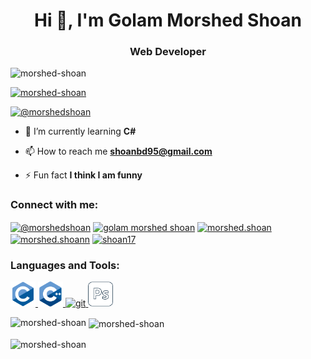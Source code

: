 <h1 align="center">Hi 👋, I'm Golam Morshed Shoan</h1>
<h3 align="center">Web Developer</h3>

<p align="left"> <img src="https://komarev.com/ghpvc/?username=morshed-shoan&label=Profile%20views&color=0e75b6&style=flat" alt="morshed-shoan" /> </p>

<p align="left"> <a href="https://github.com/ryo-ma/github-profile-trophy"><img src="https://github-profile-trophy.vercel.app/?username=morshed-shoan" alt="morshed-shoan" /></a> </p>

<p align="left"> <a href="https://twitter.com/@morshedshoan" target="blank"><img src="https://img.shields.io/twitter/follow/@morshedshoan?logo=twitter&style=for-the-badge" alt="@morshedshoan" /></a> </p>

- 🌱 I’m currently learning **C#**

- 📫 How to reach me **shoanbd95@gmail.com**

- ⚡ Fun fact **I think I am funny**

<h3 align="left">Connect with me:</h3>
<p align="left">
<a href="https://twitter.com/@morshedshoan" target="blank"><img align="center" src="https://raw.githubusercontent.com/rahuldkjain/github-profile-readme-generator/master/src/images/icons/Social/twitter.svg" alt="@morshedshoan" height="30" width="40" /></a>
<a href="https://linkedin.com/in/golam morshed shoan" target="blank"><img align="center" src="https://raw.githubusercontent.com/rahuldkjain/github-profile-readme-generator/master/src/images/icons/Social/linked-in-alt.svg" alt="golam morshed shoan" height="30" width="40" /></a>
<a href="https://fb.com/morshed.shoan" target="blank"><img align="center" src="https://raw.githubusercontent.com/rahuldkjain/github-profile-readme-generator/master/src/images/icons/Social/facebook.svg" alt="morshed.shoan" height="30" width="40" /></a>
<a href="https://instagram.com/morshed.shoann" target="blank"><img align="center" src="https://raw.githubusercontent.com/rahuldkjain/github-profile-readme-generator/master/src/images/icons/Social/instagram.svg" alt="morshed.shoann" height="30" width="40" /></a>
<a href="https://codeforces.com/profile/shoan17" target="blank"><img align="center" src="https://raw.githubusercontent.com/rahuldkjain/github-profile-readme-generator/master/src/images/icons/Social/codeforces.svg" alt="shoan17" height="30" width="40" /></a>
</p>

<h3 align="left">Languages and Tools:</h3>
<p align="left"> <a href="https://www.cprogramming.com/" target="_blank" rel="noreferrer"> <img src="https://raw.githubusercontent.com/devicons/devicon/master/icons/c/c-original.svg" alt="c" width="40" height="40"/> </a> <a href="https://www.w3schools.com/cpp/" target="_blank" rel="noreferrer"> <img src="https://raw.githubusercontent.com/devicons/devicon/master/icons/cplusplus/cplusplus-original.svg" alt="cplusplus" width="40" height="40"/> </a> <a href="https://git-scm.com/" target="_blank" rel="noreferrer"> <img src="https://www.vectorlogo.zone/logos/git-scm/git-scm-icon.svg" alt="git" width="40" height="40"/> </a> <a href="https://www.photoshop.com/en" target="_blank" rel="noreferrer"> <img src="https://raw.githubusercontent.com/devicons/devicon/master/icons/photoshop/photoshop-line.svg" alt="photoshop" width="40" height="40"/> </a> </p>

<p><img align="left" src="https://github-readme-stats.vercel.app/api/top-langs?username=morshed-shoan&show_icons=true&locale=en&layout=compact" alt="morshed-shoan" /></p>

<p>&nbsp;<img align="center" src="https://github-readme-stats.vercel.app/api?username=morshed-shoan&show_icons=true&locale=en" alt="morshed-shoan" /></p>

<p><img align="center" src="https://github-readme-streak-stats.herokuapp.com/?user=morshed-shoan&" alt="morshed-shoan" /></p>
